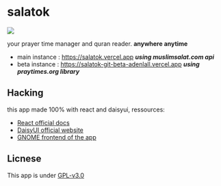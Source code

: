 # salatok
<a href="https://www.buymeacoffee.com/adenlallI"><img src="https://img.buymeacoffee.com/button-api/?text=Buy me a coffee&emoji=&slug=adenlallI&button_colour=00ff98&font_colour=000000&font_family=Comic&outline_colour=000000&coffee_colour=FFDD00" /></a>

 your prayer time manager and quran reader.
 **anywhere anytime**
 
 - main instance : https://salatok.vercel.app ***using muslimsalat.com api***
 - beta instance : https://salatok-git-beta-adenlall.vercel.app ***using praytimes.org library***

## Hacking

this app made 100% with react and daisyui, ressources:

* [React official docs](https://react.dev/)
* [DaisyUI official website](https://daisyui.com/)
* [GNOME frontend of the app](https://github.com/adenlall/salatok-gtk)


## Licnese
 This app is under [GPL-v3.0](https://www.gnu.org/licenses/gpl-3.0.html)
